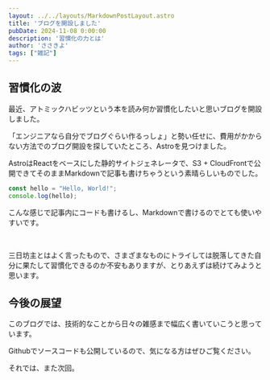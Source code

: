 ```yaml
---
layout: ../../layouts/MarkdownPostLayout.astro
title: 'ブログを開設しました'
pubDate: 2024-11-08 0:00:00
description: '習慣化の力とは'
author: 'ささきよ'
tags: ["雑記"]
---
```


## 習慣化の波

最近、アトミックハビッツという本を読み何か習慣化したいと思いブログを開設しました。

「エンジニアなら自分でブログぐらい作るっしょ」と勢い任せに、費用がかからない方法でのブログ開設を探していたところ、Astroを見つけました。

AstroはReactをベースにした静的サイトジェネレータで、S3 + CloudFrontで公開できてそのままMarkdownで記事も書けちゃうという素晴らしいものでした。

```javascript
const hello = "Hello, World!";
console.log(hello);
```
こんな感じで記事内にコードも書けるし、Markdownで書けるのでとても使いやすいです。

<br>

三日坊主とはよく言ったもので、さまざまなものにトライしては脱落してきた自分に果たして習慣化できるのか不安もありますが、とりあえずは続けてみようと思います。

## 今後の展望

このブログでは、技術的なことから日々の雑感まで幅広く書いていこうと思っています。

Githubでソースコードも公開しているので、気になる方はぜひご覧ください。

それでは、また次回。
